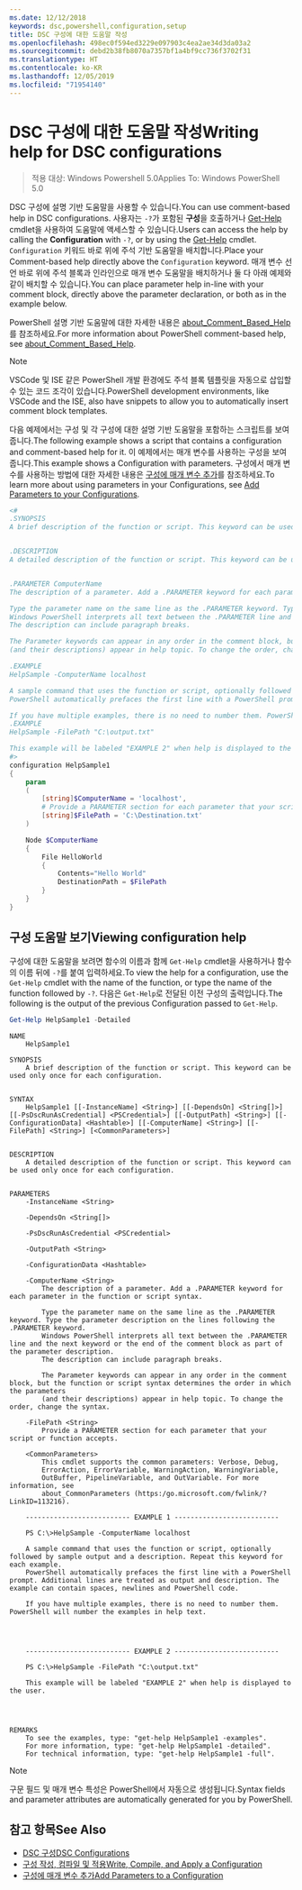 ```yaml
---
ms.date: 12/12/2018
keywords: dsc,powershell,configuration,setup
title: DSC 구성에 대한 도움말 작성
ms.openlocfilehash: 498ec0f594ed3229e097903c4ea2ae34d3da03a2
ms.sourcegitcommit: debd2b38fb8070a7357bf1a4bf9cc736f3702f31
ms.translationtype: HT
ms.contentlocale: ko-KR
ms.lasthandoff: 12/05/2019
ms.locfileid: "71954140"
---
```

# <a name="writing-help-for-dsc-configurations"></a><span data-ttu-id="55b5f-103">DSC 구성에 대한 도움말 작성</span><span class="sxs-lookup"><span data-stu-id="55b5f-103">Writing help for DSC configurations</span></span>

><span data-ttu-id="55b5f-104">적용 대상: Windows Powershell 5.0</span><span class="sxs-lookup"><span data-stu-id="55b5f-104">Applies To: Windows PowerShell 5.0</span></span>

<span data-ttu-id="55b5f-105">DSC 구성에 설명 기반 도움말을 사용할 수 있습니다.</span><span class="sxs-lookup"><span data-stu-id="55b5f-105">You can use comment-based help in DSC configurations.</span></span> <span data-ttu-id="55b5f-106">사용자는 `-?`가 포함된 **구성**을 호출하거나 [Get-Help](/powershell/module/Microsoft.PowerShell.Core/Get-Help) cmdlet을 사용하여 도움말에 액세스할 수 있습니다.</span><span class="sxs-lookup"><span data-stu-id="55b5f-106">Users can access the help by calling the **Configuration** with `-?`, or by using the [Get-Help](/powershell/module/Microsoft.PowerShell.Core/Get-Help) cmdlet.</span></span> <span data-ttu-id="55b5f-107">`Configuration` 키워드 바로 위에 주석 기반 도움말을 배치합니다.</span><span class="sxs-lookup"><span data-stu-id="55b5f-107">Place your Comment-based help directly above the `Configuration` keyword.</span></span>
<span data-ttu-id="55b5f-108">매개 변수 선언 바로 위에 주석 블록과 인라인으로 매개 변수 도움말을 배치하거나 둘 다 아래 예제와 같이 배치할 수 있습니다.</span><span class="sxs-lookup"><span data-stu-id="55b5f-108">You can place parameter help in-line with your comment block, directly above the parameter declaration, or both as in the example below.</span></span>

<span data-ttu-id="55b5f-109">PowerShell 설명 기반 도움말에 대한 자세한 내용은 [about_Comment_Based_Help](/powershell/module/microsoft.powershell.core/about/about_comment_based_help)를 참조하세요.</span><span class="sxs-lookup"><span data-stu-id="55b5f-109">For more information about PowerShell comment-based help, see [about_Comment_Based_Help](/powershell/module/microsoft.powershell.core/about/about_comment_based_help).</span></span>

> [!NOTE]
> <span data-ttu-id="55b5f-110">VSCode 및 ISE 같은 PowerShell 개발 환경에도 주석 블록 템플릿을 자동으로 삽입할 수 있는 코드 조각이 있습니다.</span><span class="sxs-lookup"><span data-stu-id="55b5f-110">PowerShell development environments, like VSCode and the ISE, also have snippets to allow you to automatically insert comment block templates.</span></span>

<span data-ttu-id="55b5f-111">다음 예제에서는 구성 및 각 구성에 대한 설명 기반 도움말을 포함하는 스크립트를 보여줍니다.</span><span class="sxs-lookup"><span data-stu-id="55b5f-111">The following example shows a script that contains a configuration and comment-based help for it.</span></span> <span data-ttu-id="55b5f-112">이 예제에서는 매개 변수를 사용하는 구성을 보여 줍니다.</span><span class="sxs-lookup"><span data-stu-id="55b5f-112">This example shows a Configuration with parameters.</span></span> <span data-ttu-id="55b5f-113">구성에서 매개 변수를 사용하는 방법에 대한 자세한 내용은 [구성에 매개 변수 추가](add-parameters-to-a-configuration.md)를 참조하세요.</span><span class="sxs-lookup"><span data-stu-id="55b5f-113">To learn more about using parameters in your Configurations, see [Add Parameters to your Configurations](add-parameters-to-a-configuration.md).</span></span>

```powershell
<#
.SYNOPSIS
A brief description of the function or script. This keyword can be used only once for each configuration.


.DESCRIPTION
A detailed description of the function or script. This keyword can be used only once for each configuration.


.PARAMETER ComputerName
The description of a parameter. Add a .PARAMETER keyword for each parameter in the function or script syntax.

Type the parameter name on the same line as the .PARAMETER keyword. Type the parameter description on the lines following the .PARAMETER keyword.
Windows PowerShell interprets all text between the .PARAMETER line and the next keyword or the end of the comment block as part of the parameter description.
The description can include paragraph breaks.

The Parameter keywords can appear in any order in the comment block, but the function or script syntax determines the order in which the parameters
(and their descriptions) appear in help topic. To change the order, change the syntax.

.EXAMPLE
HelpSample -ComputerName localhost

A sample command that uses the function or script, optionally followed by sample output and a description. Repeat this keyword for each example.
PowerShell automatically prefaces the first line with a PowerShell prompt. Additional lines are treated as output and description. The example can contain spaces, newlines and PowerShell code.

If you have multiple examples, there is no need to number them. PowerShell will number the examples in help text.
.EXAMPLE
HelpSample -FilePath "C:\output.txt"

This example will be labeled "EXAMPLE 2" when help is displayed to the user.
#>
configuration HelpSample1
{
    param
    (
        [string]$ComputerName = 'localhost',
        # Provide a PARAMETER section for each parameter that your script or function accepts.
        [string]$FilePath = 'C:\Destination.txt'
    )

    Node $ComputerName
    {
        File HelloWorld
        {
            Contents="Hello World"
            DestinationPath = $FilePath
        }
    }
}
```

## <a name="viewing-configuration-help"></a><span data-ttu-id="55b5f-114">구성 도움말 보기</span><span class="sxs-lookup"><span data-stu-id="55b5f-114">Viewing configuration help</span></span>

<span data-ttu-id="55b5f-115">구성에 대한 도움말을 보려면 함수의 이름과 함께 `Get-Help` cmdlet을 사용하거나 함수의 이름 뒤에 `-?`를 붙여 입력하세요.</span><span class="sxs-lookup"><span data-stu-id="55b5f-115">To view the help for a configuration, use the `Get-Help` cmdlet with the name of the function, or type the name of the function followed by `-?`.</span></span> <span data-ttu-id="55b5f-116">다음은 `Get-Help`로 전달된 이전 구성의 출력입니다.</span><span class="sxs-lookup"><span data-stu-id="55b5f-116">The following is the output of the previous Configuration passed to `Get-Help`.</span></span>

```powershell
Get-Help HelpSample1 -Detailed
```

```output
NAME
    HelpSample1

SYNOPSIS
    A brief description of the function or script. This keyword can be used only once for each configuration.


SYNTAX
    HelpSample1 [[-InstanceName] <String>] [[-DependsOn] <String[]>] [[-PsDscRunAsCredential] <PSCredential>] [[-OutputPath] <String>] [[-ConfigurationData] <Hashtable>] [[-ComputerName] <String>] [[-FilePath] <String>] [<CommonParameters>]


DESCRIPTION
    A detailed description of the function or script. This keyword can be used only once for each configuration.


PARAMETERS
    -InstanceName <String>

    -DependsOn <String[]>

    -PsDscRunAsCredential <PSCredential>

    -OutputPath <String>

    -ConfigurationData <Hashtable>

    -ComputerName <String>
        The description of a parameter. Add a .PARAMETER keyword for each parameter in the function or script syntax.

        Type the parameter name on the same line as the .PARAMETER keyword. Type the parameter description on the lines following the .PARAMETER keyword.
        Windows PowerShell interprets all text between the .PARAMETER line and the next keyword or the end of the comment block as part of the parameter description.
        The description can include paragraph breaks.

        The Parameter keywords can appear in any order in the comment block, but the function or script syntax determines the order in which the parameters
        (and their descriptions) appear in help topic. To change the order, change the syntax.

    -FilePath <String>
        Provide a PARAMETER section for each parameter that your script or function accepts.

    <CommonParameters>
        This cmdlet supports the common parameters: Verbose, Debug,
        ErrorAction, ErrorVariable, WarningAction, WarningVariable,
        OutBuffer, PipelineVariable, and OutVariable. For more information, see
        about_CommonParameters (https:/go.microsoft.com/fwlink/?LinkID=113216).

    -------------------------- EXAMPLE 1 --------------------------

    PS C:\>HelpSample -ComputerName localhost

    A sample command that uses the function or script, optionally followed by sample output and a description. Repeat this keyword for each example.
    PowerShell automatically prefaces the first line with a PowerShell prompt. Additional lines are treated as output and description. The example can contain spaces, newlines and PowerShell code.

    If you have multiple examples, there is no need to number them. PowerShell will number the examples in help text.




    -------------------------- EXAMPLE 2 --------------------------

    PS C:\>HelpSample -FilePath "C:\output.txt"

    This example will be labeled "EXAMPLE 2" when help is displayed to the user.




REMARKS
    To see the examples, type: "get-help HelpSample1 -examples".
    For more information, type: "get-help HelpSample1 -detailed".
    For technical information, type: "get-help HelpSample1 -full".
```

> [!NOTE]
> <span data-ttu-id="55b5f-117">구문 필드 및 매개 변수 특성은 PowerShell에서 자동으로 생성됩니다.</span><span class="sxs-lookup"><span data-stu-id="55b5f-117">Syntax fields and parameter attributes are automatically generated for you by PowerShell.</span></span>

## <a name="see-also"></a><span data-ttu-id="55b5f-118">참고 항목</span><span class="sxs-lookup"><span data-stu-id="55b5f-118">See Also</span></span>

- [<span data-ttu-id="55b5f-119">DSC 구성</span><span class="sxs-lookup"><span data-stu-id="55b5f-119">DSC Configurations</span></span>](configurations.md)
- [<span data-ttu-id="55b5f-120">구성 작성, 컴파일 및 적용</span><span class="sxs-lookup"><span data-stu-id="55b5f-120">Write, Compile, and Apply a Configuration</span></span>](write-compile-apply-configuration.md)
- [<span data-ttu-id="55b5f-121">구성에 매개 변수 추가</span><span class="sxs-lookup"><span data-stu-id="55b5f-121">Add Parameters to a Configuration</span></span>](add-parameters-to-a-configuration.md)

